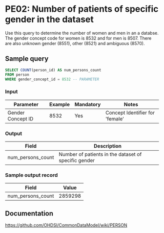 # PE02: Number of patients of specific gender in the dataset

Use this query to determine the number of women and men in an a databse. The gender concept code for women is 8532 and for men is 8507. There are also unknown gender (8551), other (8521) and ambiguous (8570).

## Sample query

```sql
SELECT COUNT(person_id) AS num_persons_count
FROM person
WHERE gender_concept_id = 8532 -- PARAMETER
```
### Input

| Parameter |  Example |  Mandatory |  Notes |
| --- | --- | --- | --- |
| Gender Concept ID | 8532 | Yes | Concept Identifier for 'female' |

### Output

| Field |  Description |
| --- | --- |
| num_persons_count | Number of patients in the dataset of specific gender |

### Sample output record

|  Field |  Value |
| --- | --- |
| num_persons_count | 2859298 |


## Documentation
https://github.com/OHDSI/CommonDataModel/wiki/PERSON
